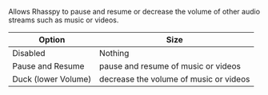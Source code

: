 Allows Rhasspy to pause and resume or decrease the volume of other audio
streams such as music or videos.

| Option              | Size                                   | 
|---------------------|----------------------------------------|
| Disabled            | Nothing                                | 
| Pause and Resume    | pause and resume of music or videos    | 
| Duck (lower Volume) | decrease the volume of music or videos | 